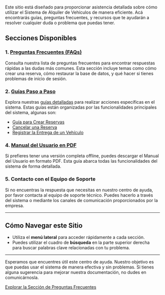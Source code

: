 
Este sitio está diseñado para proporcionar asistencia detallada sobre cómo utilizar el Sistema de Alquiler de Vehículos de manera eficiente. Acá encontrarás guías, preguntas frecuentes, y recursos que te ayudarán a resolver cualquier duda o problema que puedas tener.

## Secciones Disponibles

### 1. [Preguntas Frecuentes (FAQs)](./faq.md)
Consulta nuestra lista de preguntas frecuentes para encontrar respuestas rápidas a las dudas más comunes. Esta sección incluye temas como cómo crear una reserva, cómo restaurar la base de datos, y qué hacer si tienes problemas de inicio de sesión.

### 2. [Guías Paso a Paso](./guias/all.md)
Explora nuestras [guías detalladas](./guias/all.md) para realizar acciones específicas en el sistema. Estas guías están organizadas por las funcionalidades principales del sistema, algunas son:
- [Guía para Crear Reservas](./guias/gestion-reserva.md#crear-nueva-reserva)
- [Cancelar una Reserva](./guias/gestion-reserva.md#cancelar-reserva)
- [Registrar la Entrega de un Vehículo](./guias/gestion-alquiler.md#entrega-de-vehículo)

### 4. [Manual del Usuario en PDF](./manual_usuario.pdf)
Si prefieres tener una versión completa offline, puedes descargar el Manual del Usuario en formato PDF. Esta guía abarca todas las funcionalidades del sistema de forma detallada.

### 5. Contacto con el Equipo de Soporte
Si no encuentras la respuesta que necesitas en nuestro centro de ayuda, por favor contacta al equipo de soporte técnico. Puedes hacerlo a través del sistema o mediante los canales de comunicación proporcionados por la empresa.

---

## Cómo Navegar este Sitio
- Utiliza el **menú lateral** para acceder rápidamente a cada sección.
- Puedes utilizar el cuadro de **búsqueda** en la parte superior derecha para buscar palabras clave relacionadas con tu problema.

---

Esperamos que encuentres útil este centro de ayuda. Nuestro objetivo es que puedas usar el sistema de manera efectiva y sin problemas. Si tienes alguna sugerencia para mejorar nuestra documentación, no dudes en comunicárnosla.

[Explorar la Sección de Preguntas Frecuentes](./faq.md)

